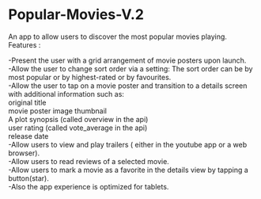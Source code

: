 # Popular-Movies-V.2
An app to allow users to discover the most popular movies playing. <br />Features :

-Present the user with a grid arrangement of movie posters upon launch.<br />
-Allow the user to change sort order via a setting:
    The sort order can be by most popular or by highest-rated or by favourites.<br />
-Allow the user to tap on a movie poster and transition to a details screen with additional information such as:<br />
    original title<br />
    movie poster image thumbnail<br />
    A plot synopsis (called overview in the api)<br />
    user rating (called vote_average in the api)<br />
    release date<br />
-Allow users to view and play trailers ( either in the youtube app or a web browser).<br />
-Allow users to read reviews of a selected movie.<br />
-Allow users to mark a movie as a favorite in the details view by tapping a button(star).<br />
-Also the app experience is optimized for tablets.<br />
